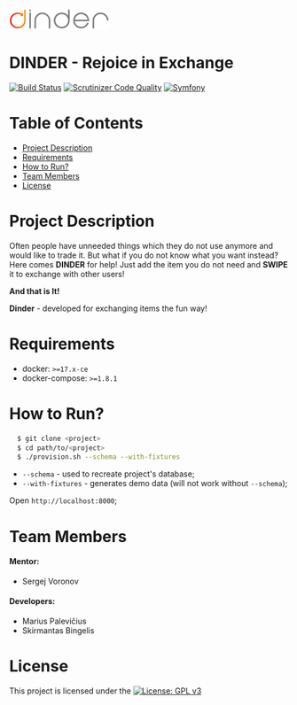 ![Dinder](https://raw.githubusercontent.com/nfqakademija/dinder/master/src/AppBundle/Resources/images/logo.png)

DINDER - Rejoice in Exchange
=======

[![Build Status](https://travis-ci.org/nfqakademija/Dinder.svg?branch=master)](https://travis-ci.org/nfqakademija/Dinder)
[![Scrutinizer Code Quality](https://scrutinizer-ci.com/g/nfqakademija/Dinder/badges/quality-score.png?b=master)](https://scrutinizer-ci.com/g/nfqakademija/Dinder/?branch=master)
[![Symfony](https://img.shields.io/badge/Symfony-%203.x-green.svg "Supports Symfony 3.x")](https://symfony.com/)

# Table of Contents

* [Project Description](#project-description)
* [Requirements](#requirements)
* [How to Run?](#how-to-run)
* [Team Members](#team-members)
* [License](#license)

# <a name="project-description"></a>Project Description

Often people have unneeded things which they do not use anymore and would like to trade it. But what if you do not know what you want instead? Here comes **DINDER** for help! Just add the item you do not need and **SWIPE** it to exchange with other users!
 
**And that is It!**

**Dinder** - developed for exchanging items the fun way!

# <a name="requirements"></a>Requirements

* docker: `>=17.x-ce` 
* docker-compose: `>=1.8.1`

# <a name="how-to-run"></a>How to Run?

```bash
  $ git clone <project>
  $ cd path/to/<project>
  $ ./provision.sh --schema --with-fixtures 
```

* `--schema` - used to recreate project's database;
* `--with-fixtures` - generates demo data (will not work without `--schema`); 

Open `http://localhost:8000`;

# <a name="team-members"></a>Team Members

#### Mentor:

* Sergej Voronov

#### Developers:

* Marius Palevičius
* Skirmantas Bingelis

# <a name="license"></a>License

This project is licensed under the [![License: GPL v3](https://img.shields.io/badge/License-GPL%20v3-blue.svg)](http://www.gnu.org/licenses/gpl-3.0)
